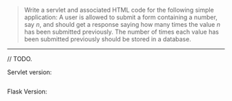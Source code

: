 > Write a servlet and associated HTML code for the following simple 
> application: A user is allowed to submit a form containing a number, 
> say $n$, and should get a response saying how many times the value $n$ has 
> been submitted previously. The number of times each value has been submitted
> previously should be stored in a database. 

--------------------------------

// TODO. 

Servlet version: 

```java

```

Flask Version: 

```python

```